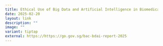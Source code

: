```yaml
---
title: Ethical Use of Big Data and Artificial Intelligence in Biomedical Research
date: 2025-02-20
layout: link
description: ""
image: ""
variant: tiptap
external: https://https://go.gov.sg/bac-bdai-report-2025
---
```

